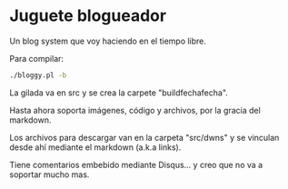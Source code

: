 # Juguete blogueador

Un blog system que voy haciendo en el tiempo libre.

Para compilar:

```bash
./bloggy.pl -b
```

La gilada va en src y se crea la carpete "buildfechafecha".

Hasta ahora soporta imágenes, código y archivos, por la gracia del markdown.

Los archivos para descargar van en la carpeta "src/dwns" y se vinculan desde ahí
mediante el markdown (a.k.a links).

Tiene comentarios embebido mediante Disqus... y creo que no va a soportar mucho mas.
